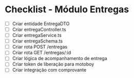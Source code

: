 # Checklist - Módulo Entregas

- [ ] Criar entidade EntregaDTO
- [ ] Criar entregaController.ts
- [ ] Criar entregaService.ts
- [ ] Criar entregaSchema.ts
- [ ] Criar rota POST /entregas
- [ ] Criar rota GET /entregas/:id
- [ ] Criar lógica de acompanhamento de entrega
- [ ] Criar token de liberação para motoboy
- [ ] Criar integração com comprovante
